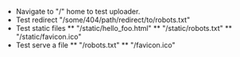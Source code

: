 * Navigate to "/" home to test uploader.
* Test redirect "/some/404/path/redirect/to/robots.txt"
* Test static files 
** "/static/hello_foo.html"
** "/static/robots.txt"
** "/static/favicon.ico"
* Test serve a file
** "/robots.txt"
** "/favicon.ico"